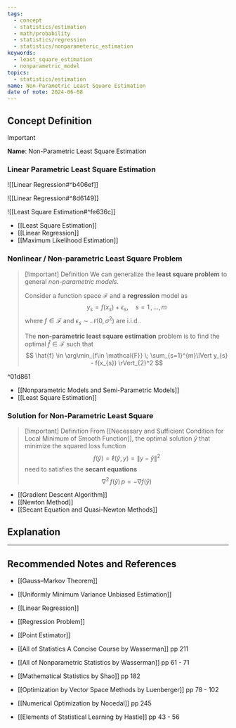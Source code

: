 ```yaml
---
tags:
  - concept
  - statistics/estimation
  - math/probability
  - statistics/regression
  - statistics/nonparameteric_estimation
keywords:
  - least_square_estimation
  - nonparametric_model
topics:
  - statistics/estimation
name: Non-Parametric Least Square Estimation
date of note: 2024-06-08
---
```


## Concept Definition

>[!important]
>**Name**: Non-Parametric Least Square Estimation

### Linear Parametric Least Square Estimation

![[Linear Regression#^b406ef]]

![[Linear Regression#^8d6149]]

![[Least Square Estimation#^fe636c]]

- [[Least Square Estimation]]
- [[Linear Regression]]
- [[Maximum Likelihood Estimation]]

### Nonlinear / Non-parametric Least Square Problem

>[!important] Definition
>We can generalize the **least square problem** to general *non-parametric models*. 
>
>Consider a function space $\mathcal{F}$ and a **regression** model as
>$$
>y_{s} = f(x_{s}) + \epsilon_{s}, \quad s=1\,{,}\ldots{,}\,m
>$$
>where $f\in \mathcal{F}$ and $\epsilon_{s}\sim \mathcal{N}(0, \sigma^2)$ are i.i.d..
>
>The **non-parametric least square estimation** problem is to find the optimal $\hat{f}\in \mathcal{F}$ such that
>$$
>\hat{f} \in \arg\min_{f\in \mathcal{F}} \; \sum_{s=1}^{m}\lVert y_{s} - f(x_{s}) \rVert_{2}^2 
>$$

^01d861

- [[Nonparametric Models and Semi-Parametric Models]]
- [[Least Square Estimation]]


### Solution for Non-Parametric Least Square 

>[!important] Definition
>From [[Necessary and Sufficient Condition for Local Minimum of Smooth Function]], the optimal solution $\hat{y}$ that minimize the squared loss function $$f(\hat{y}) = \ell(\hat{y}, y) = \lVert y - \hat{y} \rVert^2$$ need to satisfies the **secant equations**
>$$
> \nabla^2\,f(\hat{y})\,p = - \nabla f(\hat{y})
>$$


- [[Gradient Descent Algorithm]]
- [[Newton Method]]
- [[Secant Equation and Quasi-Newton Methods]]

## Explanation









-----------
##  Recommended Notes and References

- [[Gauss–Markov Theorem]]
- [[Uniformly Minimum Variance Unbiased Estimation]]

- [[Linear Regression]]
- [[Regression Problem]]
- [[Point Estimator]]


- [[All of Statistics A Concise Course by Wasserman]] pp 211
- [[All of Nonparametric Statistics by Wasserman]] pp 61 - 71
- [[Mathematical Statistics by Shao]] pp 182
- [[Optimization by Vector Space Methods by Luenberger]]  pp 78 - 102
- [[Numerical Optimization by Nocedal]] pp 245
- [[Elements of Statistical Learning by Hastie]] pp 43 - 56